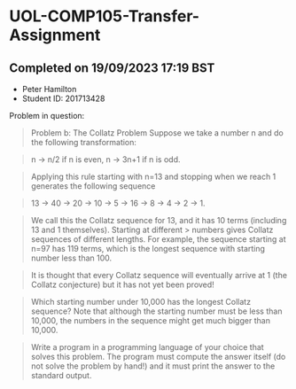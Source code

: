 # UOL-COMP105-Transfer-Assignment

## Completed on 19/09/2023 17:19 BST
- Peter Hamilton
- Student ID: 201713428

Problem in question:

> Problem b: The Collatz Problem
> Suppose we take a number n and do the following transformation:

>    n → n/2 if n is even,
 >   n → 3n+1 if n is odd.

>Applying this rule starting with n=13 and stopping when we reach 1 generates the following sequence

  >  13 → 40 → 20 → 10 → 5 → 16 → 8 → 4 → 2 → 1.

>We call this the Collatz sequence for 13, and it has 10 terms (including 13 and 1 themselves). Starting at different >
numbers gives Collatz sequences of different lengths. For example, the sequence starting at n=97 has 119 terms, which is the longest sequence with starting number less than 100.

>It is thought that every Collatz sequence will eventually arrive at 1 (the Collatz conjecture) but it has not yet been proved!

>Which starting number under 10,000 has the longest Collatz sequence? Note that although the starting number must be less than 10,000, the numbers in the sequence might get much bigger than 10,000.

>Write a program in a programming language of your choice that solves this problem. The program must compute the answer itself (do not solve the problem by hand!) and it must print the answer to the standard output.
